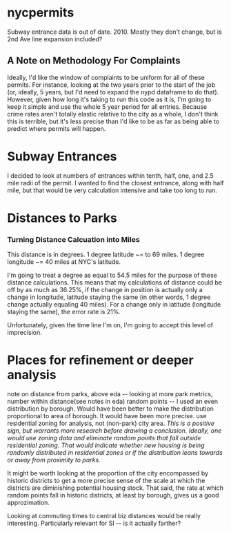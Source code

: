 # nycpermits

Subway entrance data is out of date. 2010. Mostly they don't change, but is 2nd Ave line expansion included?

## A Note on Methodology For Complaints
Ideally, I'd like the window of complaints to be uniform for all of these permits. For instance, looking at the two years prior to the start of the job (or, ideally, 5 years, but I'd need to expand the nypd dataframe to do that). However, given how long it's taking to run this code as it is, I'm going to keep it simple and use the whole 5 year period for all entries. Because crime rates aren't totally elastic relative to the city as a whole, I don't think this is terrible, but it's less precise than I'd like to be as far as being able to predict where permits will happen.

# Subway Entrances
I decided to look at numbers of entrances within tenth, half, one, and 2.5 mile radii of the permit. I wanted to find the closest entrance, along with half mile, but that would be very calculation intensive and take too long to run.

# Distances to Parks
### Turning Distance Calcuation into Miles
This distance is in degrees. 1 degree latitude ~= to 69 miles. 1 degree longitude ~= 40 miles at NYC's latitude.

I'm going to treat a degree as equal to 54.5 miles for the purpose of these distance calculations. This means that my calculations of distance could be off by as much as 36.25%, if the change in position is actually only a change in longitude, latitude staying the same (in other words, 1 degree change actually equaling 40 miles). For a change only in latitude (longitude staying the same), the error rate is 21%.

Unfortunately, given the time line I'm on, I'm going to accept this level of imprecision. 

# Places for refinement or deeper analysis
note on distance from parks, above
eda -- looking at more park metrics, number within distance(see notes in eda)
random points -- I used an even distribution by borough. Would have been better to make the distribution proportional to area of borough. It would have been more precise.
use residential zoning for analysis, not (non-park) city area. _This is a positive sign, but warrants more research before drawing a conclusion. Ideally, one would use zoning data and eliminate random points that fall outside residential zoning. That would indicate whether new housing is being randomly distributed in residential zones or if the distribution leans towards or away from proximity to parks._

It might be worth looking at the proportion of the city encompassed by historic districts to get a more precise sense of the scale at which the districts are diminishing potential housing stock. That said, the rate at which random points fall in historic districts, at least by borough, gives us a good approzimation.

Looking at commuting times to central biz distances would be really interesting. Particularly relevant for SI -- is it actually farther?
